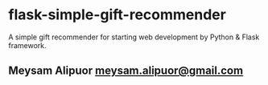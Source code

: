 # flask-simple-gift-recommender
A simple gift recommender for starting web development by Python &amp; Flask framework.

## Meysam Alipuor <meysam.alipuor@gmail.com>
